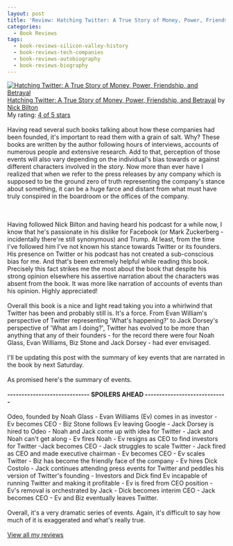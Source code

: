 ```yaml
---
layout: post
title: 'Review: Hatching Twitter: A True Story of Money, Power, Friendship, and Betrayal - Nick Bilton'
categories:
  - Book Reviews
tags:
  - book-reviews-silicon-valley-history
  - book-reviews-tech-companies
  - book-reviews-autobiography
  - book-reviews-biography
---
```


<a href="https://www.goodreads.com/book/show/18656827-hatching-twitter" style="float: left; padding-right: 20px"><img border="0" alt="Hatching Twitter: A True Story of Money, Power, Friendship, and Betrayal" src="https://i.gr-assets.com/images/S/compressed.photo.goodreads.com/books/1381332539l/18656827._SX98_.jpg" /></a>
<a href="https://www.goodreads.com/book/show/18656827-hatching-twitter">Hatching Twitter: A True Story of Money, Power, Friendship, and Betrayal</a> by <a href="https://www.goodreads.com/author/show/3164188.Nick_Bilton">Nick Bilton</a><br/>
My rating: <a href="https://www.goodreads.com/review/show/2338889443">4 of 5 stars</a><br /><br />
Having read several such books talking about how these companies had been founded, it's important to read them with a grain of salt. Why? These books are written by the author following hours of interviews, accounts of numerous people and extensive research. Add to that, perception of those events will also vary depending on the individual's bias towards or against different characters involved in the story. Now more than ever have I realized that when we refer to the press releases by any company which is supposed to be the ground zero of truth representing the company's stance about something, it can be a huge farce and distant from what must have truly conspired in the boardroom or the offices of the company. 

<br /><br />Having followed Nick Bilton and having heard his podcast for a while now, I know that he's passionate in his dislike for Facebook (or Mark Zuckerberg - incidentally there're still synonymous) and Trump. At least, from the time I've followed him I've not known his stance towards Twitter or its founders. His presence on Twitter or his podcast has not created a sub-conscious bias for me. And that's been extremely helpful while reading this book. Precisely this fact strikes me the most about the book that despite his strong opinion elsewhere his assertive narration about the characters was absent from the book. It was more like narration of accounts of events than his opinion. Highly appreciated! <br /><br />Overall this book is a nice and light read taking you into a whirlwind that Twitter has been and probably still is. It's a force. From Evan William's perspective of Twitter representing 'What's happening?' to Jack Dorsey's perspective of 'What am I doing?', Twitter has evolved to be more than anything that any of their founders - for the record there were four Noah Glass, Evan Williams, Biz Stone and Jack Dorsey - had ever envisaged. <br /><br />I'll be updating this post with the summary of key events that are narrated in the book by next Saturday. <br /><br />As promised here's the summary of events. <br /><br />
**----------------------------- SPOILERS AHEAD -----------------------------**
<br /><br />Odeo, founded by Noah Glass - Evan Williams (Ev) comes in as investor - Ev becomes CEO - Biz Stone follows Ev leaving Google - Jack Dorsey is hired to Odeo - Noah and Jack come up with idea for Twitter - Jack and Noah can't get along - Ev fires Noah - Ev resigns as CEO to find investors for Twitter -Jack becomes CEO - Jack struggles to scale Twitter - Jack fired as CEO and made executive chairman - Ev becomes CEO - Ev scales Twitter - Biz has become the friendly face of the company - Ev hires Dick Costolo - Jack continues attending press events for Twitter and peddles his version of Twitter's founding - Investors and Dick find Ev incapable of running Twitter and making it profitable - Ev is fired from CEO position - Ev's removal is orchestrated by Jack - Dick becomes interim CEO - Jack becomes CEO - Ev and Biz eventually leaves Twitter. <br /><br />Overall, it's a very dramatic series of events. Again, it's difficult to say how much of it is exaggerated and what's really true. 
<br/><br/>
<a href="https://www.goodreads.com/review/list/10354359-sheekha">View all my reviews</a>
